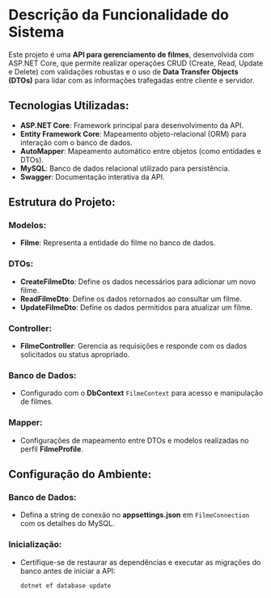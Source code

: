 # Descrição da Funcionalidade do Sistema

Este projeto é uma **API para gerenciamento de filmes**, desenvolvida com ASP.NET Core, que permite realizar operações CRUD (Create, Read, Update e Delete) com validações robustas e o uso de **Data Transfer Objects (DTOs)** para lidar com as informações trafegadas entre cliente e servidor.

## Tecnologias Utilizadas:

- **ASP.NET Core**: Framework principal para desenvolvimento da API.
- **Entity Framework Core**: Mapeamento objeto-relacional (ORM) para interação com o banco de dados.
- **AutoMapper**: Mapeamento automático entre objetos (como entidades e DTOs).
- **MySQL**: Banco de dados relacional utilizado para persistência.
- **Swagger**: Documentação interativa da API.

## Estrutura do Projeto:

### Modelos:
- **Filme**: Representa a entidade do filme no banco de dados.

### DTOs:
- **CreateFilmeDto**: Define os dados necessários para adicionar um novo filme.
- **ReadFilmeDto**: Define os dados retornados ao consultar um filme.
- **UpdateFilmeDto**: Define os dados permitidos para atualizar um filme.

### Controller:
- **FilmeController**: Gerencia as requisições e responde com os dados solicitados ou status apropriado.

### Banco de Dados:
- Configurado com o **DbContext** `FilmeContext` para acesso e manipulação de filmes.

### Mapper:
- Configurações de mapeamento entre DTOs e modelos realizadas no perfil **FilmeProfile**.

## Configuração do Ambiente:

### Banco de Dados:
- Defina a string de conexão no **appsettings.json** em `FilmeConnection` com os detalhes do MySQL.

### Inicialização:
- Certifique-se de restaurar as dependências e executar as migrações do banco antes de iniciar a API:
  ```bash
  dotnet ef database update
